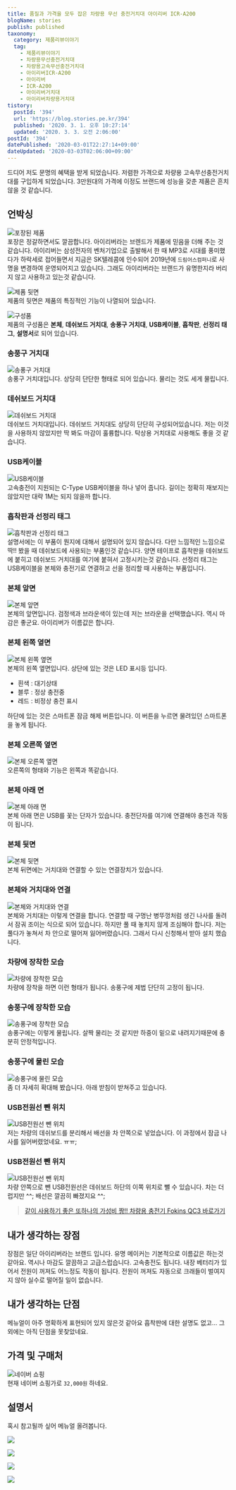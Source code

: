 ```yaml
---
title: 품질과 가격을 모두 잡은 차량용 무선 충전거치대 아이리버 ICR-A200
blogName: stories
publish: published
taxonomy:
  category: 제품리뷰이야기
  tag:
    - 제품리뷰이야기
    - 차량용무선충전거치대
    - 차량용고속무선충전거치대
    - 아이리버ICR-A200
    - 아이리버
    - ICR-A200
    - 아이리버거치대
    - 아이리버차량용거치대
tistory:
  postId: '394'
  url: 'https://blog.stories.pe.kr/394'
  published: '2020. 3. 1. 오후 10:27:14'
  updated: '2020. 3. 3. 오전 2:06:00'
postId: '394'
datePublished: '2020-03-01T22:27:14+09:00'
dateUpdated: '2020-03-03T02:06:00+09:00'
---
```






드디어 저도 문명의 혜택을 받게 되었습니다. 저렴한 가격으로 차량용 고속무선충전거치대를 구입하게 되었습니다. 3만원대의 가격에 이정도 브랜드에 성능을 갖춘 제품은 흔치 않을 것 같습니다.  

## 언박싱  

![포장된 제품](images/2020-03-01-21-19-25.png)   
포장은 정갈하면서도 깔끔합니다. 아이리버라는 브렌드가 제품에 믿음을 더해 주는 것 같습니다. 아이리버는 삼성전자의 벤처기업으로 출발해서 한 때 MP3로 시대를 풍미했다가 하락세로 접어들면서 지금은 SK텔레콤에 인수되어 2019년에 `드림어스컴퍼니`로 사명을 변경하여 운영되어지고 있습니다. 그래도 아이리버라는 브랜드가 유명한지라 버리지 않고 사용하고 있는것 같습니다.   


![제품 뒷면](images/2020-03-01-21-26-16.png)    
제품의 뒷면은 제품의 특징적인 기능이 나열되어 있습니다. 


![구성품](images/2020-03-01-21-27-37.png)   
제품의 구성품은 **본체**, **데쉬보드 거치대**, **송풍구 거치대**, **USB케이블**, **흡착판**, **선정리 태그**, **설명서**로 되어 있습니다.  



### 송풍구 거치대  
 ![송풍구 거치대](images/2020-03-01-21-30-09.png)   
 송풍구 거치대입니다. 상당히 단단한 형태로 되어 있습니다. 물리는 것도 세게 물립니다.  



### 데쉬보드 거치대  
![데쉬보드 거치대](images/2020-03-01-21-32-08.png)   
데쉬보드 거치대입니다. 데쉬보드 거치대도 상당히 단단히 구성되어있습니다. 저는 이것을 사용하지 않았지만 딱 봐도 마감이 훌륭합니다. 탁상용 거치대로 사용해도 좋을 것 같습니다.   


### USB케이블  
![USB케이블](images/2020-03-01-21-34-28.png)   
고속충전이 지원되는 C-Type USB케이블을 하나 넣어 줍니다. 길이는 정확히 재보지는 않았지만 대략 1M는 되지 않을까 합니다.   


### 흡착판과 선정리 태그 
![흡착판과 선정리 태그](images/2020-03-01-21-36-02.png)  
설명서에는 이 부품이 뭔지에 대해서 설명되어 있지 않습니다. 다만 느낌적인 느낌으로 딱!! 봤을 때 데쉬보드에 사용되는 부품인것 같습니다.  양면 테이프로 흡착판을 데쉬보드에 붙히고 데쉬보드 거치대를 여기에 붙혀서 고정시키는것 같습니다. 
선정리 태그는 USB케이블을 본체와 충전기로 연결하고 선을 정리할 때 사용하는 부품입니다.  


### 본체  앞면  
![본체 앞면](images/2020-03-01-21-45-43.png)  
본체의 앞면입니다. 검정색과 브라운색이 있는데 저는 브라운을 선택했습니다. 역시 마감은 좋군요. 아이리버가 이름값은 합니다.   


### 본체 왼쪽 옆면  
![본체 왼쪽 옆면 ](images/2020-03-01-21-47-07.png)   
본체의 왼쪽 옆면입니다. 상단에 있는 것은 LED 표시등 입니다.   

- 흰색 : 대기상태   
- 블루 : 정상 충전중  
- 레드 : 비정상 충전 표시  

하단에 있는 것은 스마트폰 잠금 해제 버튼입니다. 이 버튼을 누르면 물려있던 스마트폰을 놓게 됩니다.  


### 본체 오른쪽 옆면   
![본체 오른쪽 옆면](images/2020-03-01-21-47-43.png)  
오른쪽의 형태와 기능은 왼쪽과 똑같습니다.   



### 본체 아래 면  
![본체 아래 면](images/2020-03-01-21-48-14.png)  
본체 아래 면은 USB를 꽃는 단자가 있습니다. 충전단자를 여기에 연결해야 충전과 작동이 됩니다.     



### 본체 뒷면   
![본체 뒷면](images/2020-03-01-21-48-51.png)   
본체 뒤면에는 거치대와 연결할 수 있는 연결장치가 있습니다.  


### 본체와 거치대와 연결   
![본체와 거치대와 연결](images/2020-03-01-21-49-22.png)  
본체와 거치대는 이렇게 연결을 합니다. 연결할 때 구멍난 병뚜껑처럼 생긴 나사를 돌려서 잠궈 조이는 식으로 되어 있습니다. 하지만 풀 때 놓치지 않게 조심해야 합니다. 저는 풀다가 놓쳐서 차 안으로 떨어져 잃어버렸습니다. 그래서 다시 신청해서 받아 설치 했습니다.   


### 차량에 장착한 모습   
![차량에 장착한 모습](images/2020-03-01-21-51-28.png)    
차량에 장착을 하면 이런 형태가 됩니다. 송풍구에 제법 단단히 고정이 됩니다.   


### 송풍구에 장착한 모습   
![송풍구에 장착한 모습](images/2020-03-01-21-52-21.png)   
송풍구에는 이렇게 물립니다. 살짝 물리는 것 같지만 하중이 밑으로 내려지기때문에 충분히 안정적입니다.  


### 송풍구에 물린 모습  
![송풍구에 물린 모습](images/2020-03-01-21-52-47.png)   
좀 더 자세히 확대해 봤습니다. 아래 받침이 받쳐주고 있습니다.  


### USB전원선 뺀 위치  
![USB전원선 뺀 위치](images/2020-03-01-21-53-25.png)   
저는 차량의 데쉬보드를 분리해서 배선을 차 안쪽으로 넣었습니다. 이 과정에서 잠금 나사를 잃어버렸었네요. ㅠㅠ;  



### USB전원선 뺀 위치   
![USB전원선 뺀 위치](images/2020-03-01-21-54-04.png)   
차량 안쪽으로 뺀 USB전원선은 데쉬보드 하단의 이쪽 위치로 뺄 수 있습니다. 차는 더럽지만 ^^; 배선은 깔끔히 빠졌지요 ^^;  


> [같이 사용하기 좋은 또하나의 가성비 짱!! 차량용 충전기 Fokins QC3 바로가기](https://stories.pe.kr/374)


## 내가 생각하는 장점  
장점은 일단 아이리버라는 브랜드 입니다. 유명 메이커는 기본적으로 이름값은 하는것 같아요.
역시나 마감도 깔끔하고 고급스럽습니다. 고속충전도 됩니다. 
내장 베터리가 있어서 전원이 꺼져도 어느정도 작동이 됩니다. 전원이 꺼져도 자동으로 크래들이 벌여지지 않아 실수로 떨어질 일이 없습니다.  


## 내가 생각하는 단점  
메뉴얼이 아주 명확하게 표현되어 있지 않은것 같아요 흡착판에 대한 설명도 없고...
그 외에는 아직 단점을 못찾았네요.


## 가격 및 구매처   
![네이버 쇼핑](images/2020-03-01-22-25-39.png)  
현재 네이버 쇼핑가로 `32,000원` 하네요.  


## 설명서   
혹시 참고될까 싶어 메뉴얼 올려봅니다. 

![](images/2020-03-01-21-44-09.png)  

![](images/2020-03-01-21-44-26.png)  

![](images/2020-03-01-21-44-47.png)  

![](images/2020-03-01-21-45-01.png)  

